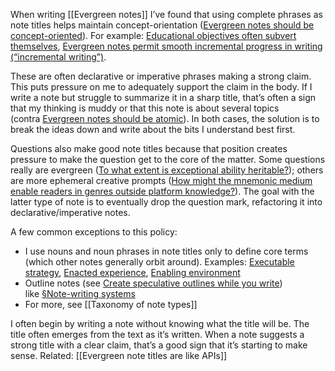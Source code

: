 When writing [[Evergreen notes]] I’ve found that using complete phrases as note titles helps maintain concept-orientation ([Evergreen notes should be concept-oriented](https://notes.andymatuschak.org/z2hQEhqWkdRLL9JUwfawZZx)). For example: [Educational objectives often subvert themselves](https://notes.andymatuschak.org/z2pjEUvJy7Ge6yDaBo66zEu), [Evergreen notes permit smooth incremental progress in writing (“incremental writing”)](https://notes.andymatuschak.org/zNqLdKMiTo9EHA9EWYGXs7b).

These are often declarative or imperative phrases making a strong claim. This puts pressure on me to adequately support the claim in the body. If I write a note but struggle to summarize it in a sharp title, that’s often a sign that my thinking is muddy or that this note is about several topics (contra [Evergreen notes should be atomic](https://notes.andymatuschak.org/zNUaiGAXp21eorsER1Jm9yU)). In both cases, the solution is to break the ideas down and write about the bits I understand best first.

Questions also make good note titles because that position creates pressure to make the question get to the core of the matter. Some questions really are evergreen ([To what extent is exceptional ability heritable?](https://notes.andymatuschak.org/z3CX38AdFzNGcujEwctVj5X)); others are more ephemeral creative prompts ([How might the mnemonic medium enable readers in genres outside platform knowledge?](https://notes.andymatuschak.org/z6eSdsLVZLGWuR7m3WQGgAY)). The goal with the latter type of note is to eventually drop the question mark, refactoring it into declarative/imperative notes.

A few common exceptions to this policy:

- I use nouns and noun phrases in note titles only to define core terms (which other notes generally orbit around). Examples: [Executable strategy](https://notes.andymatuschak.org/zVyJffuisLSjaDVtBtxsmSS), [Enacted experience](https://notes.andymatuschak.org/z92TGMiBsnraf5KXxSTNkBJ), [Enabling environment](https://notes.andymatuschak.org/z492hGrHvRvJiEY9UfB4Mby)
- Outline notes (see [Create speculative outlines while you write](https://notes.andymatuschak.org/z79rMNNuLrUj6R8q1CXSpDm)) like [§Note-writing systems](https://notes.andymatuschak.org/zEZi3ytBhZHHweRYNAosQ1g)
- For more, see [[Taxonomy of note types]]

I often begin by writing a note without knowing what the title will be. The title often emerges from the text as it’s written. When a note suggests a strong title with a clear claim, that’s a good sign that it’s starting to make sense. Related: [[Evergreen note titles are like APIs]]